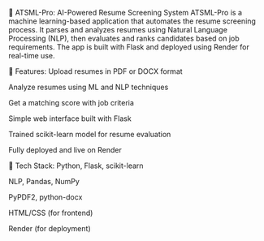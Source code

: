  🧠 ATSML-Pro: AI-Powered Resume Screening System
ATSML-Pro is a machine learning-based application that automates the resume screening process. It parses and analyzes resumes using Natural Language Processing (NLP), then evaluates and ranks candidates based on job requirements. The app is built with Flask and deployed using Render for real-time use.

🚀 Features:
Upload resumes in PDF or DOCX format

Analyze resumes using ML and NLP techniques

Get a matching score with job criteria

Simple web interface built with Flask

Trained scikit-learn model for resume evaluation

Fully deployed and live on Render

🔧 Tech Stack:
Python, Flask, scikit-learn

NLP, Pandas, NumPy

PyPDF2, python-docx

HTML/CSS (for frontend)

Render (for deployment)
